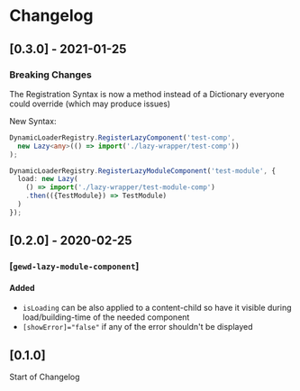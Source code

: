 # Changelog

## [0.3.0] - 2021-01-25

### Breaking Changes

The Registration Syntax is now a method instead of a Dictionary everyone could override (which may produce issues)

New Syntax:

```ts
DynamicLoaderRegistry.RegisterLazyComponent('test-comp',
  new Lazy<any>(() => import('./lazy-wrapper/test-comp'))
);

DynamicLoaderRegistry.RegisterLazyModuleComponent('test-module', {
  load: new Lazy(
    () => import('./lazy-wrapper/test-module-comp')
    .then(({TestModule}) => TestModule)
  )
});
```

## [0.2.0] - 2020-02-25

### [`gewd-lazy-module-component`]

#### Added

- `isLoading` can be also applied to a content-child so have it visible during load/building-time of the needed component
- `[showError]="false"` if any of the error shouldn't be displayed

## [0.1.0]

Start of Changelog
